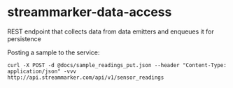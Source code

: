 # streammarker-data-access
REST endpoint that collects data from data emitters and enqueues it for persistence

Posting a sample to the service:
```shell
curl -X POST -d @docs/sample_readings_put.json --header "Content-Type: application/json" -vvv http://api.streammarker.com/api/v1/sensor_readings
```


